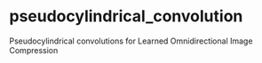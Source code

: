 # pseudocylindrical_convolution
Pseudocylindrical convolutions for Learned Omnidirectional Image Compression
